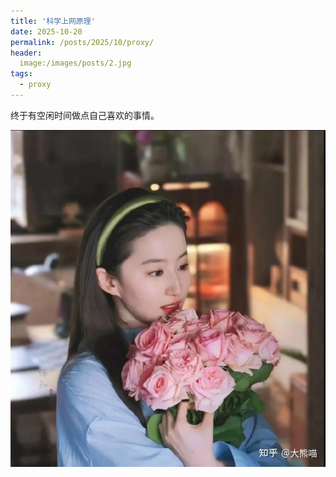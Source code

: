 ```yaml
---
title: '科学上网原理'
date: 2025-10-20
permalink: /posts/2025/10/proxy/
header:
  image:/images/posts/2.jpg
tags:
  - proxy
---
```


终于有空闲时间做点自己喜欢的事情。

![正文插图](/images/posts/1.jpg)
